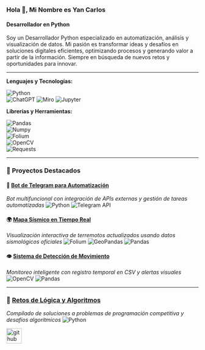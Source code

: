 ### Hola 👋, Mi Nombre es Yan Carlos
#### Desarrollador en Python 

Soy un Desarrollador Python especializado en automatización, análisis y visualización de datos. Mi pasión es transformar ideas y desafíos en soluciones digitales eficientes, optimizando procesos y generando valor a partir de la información. Siempre en búsqueda de nuevos retos y oportunidades para innovar.

---

**Lenguajes y Tecnologías:** 

![Python](https://img.shields.io/badge/python-3670A0?style=for-the-badge&logo=python&logoColor=ffdd54)  
![ChatGPT](https://img.shields.io/badge/chatGPT-74aa9c?style=for-the-badge&logo=openai&logoColor=white) 
![Miro](https://img.shields.io/badge/Miro-050038?style=for-the-badge&logo=miro&logoColor=yellow) 
![Jupyter](https://img.shields.io/badge/jupyter-F37626?style=for-the-badge&logo=jupyter&logoColor=white)  

**Librerías y Herramientas:** 

![Pandas](https://img.shields.io/badge/pandas-150458?style=for-the-badge&logo=pandas&logoColor=white)  
![Numpy](https://img.shields.io/badge/numpy-013243?style=for-the-badge&logo=numpy&logoColor=white)  
![Folium](https://img.shields.io/badge/folium-77B829?style=for-the-badge)  
![OpenCV](https://img.shields.io/badge/opencv-5C3EE8?style=for-the-badge&logo=opencv&logoColor=white)  
![Requests](https://img.shields.io/badge/requests-003366?style=for-the-badge)  

---

### 🚀 Proyectos Destacados

#### 🤖 [Bot de Telegram para Automatización](https://github.com/tu_usuario/repo-bot-telegram)
_Bot multifuncional con integración de APIs externas y gestión de tareas automatizadas_
![Python](https://img.shields.io/badge/Python-3776AB?style=flat&logo=python&logoColor=white)
![Telegram API](https://img.shields.io/badge/Telegram-2CA5E0?style=flat&logo=telegram&logoColor=white)

#### 🌍 [Mapa Sísmico en Tiempo Real](https://github.com/tu_usuario/repo-mapa-terremotos)
_Visualización interactiva de terremotos actualizados usando datos sismológicos oficiales_
![Folium](https://img.shields.io/badge/Folium-77B829?style=flat)
![GeoPandas](https://img.shields.io/badge/GeoPandas-1.0.0-blue)
![Pandas](https://img.shields.io/badge/Pandas-150458?style=flat&logo=pandas&logoColor=white)

#### 👁️ [Sistema de Detección de Movimiento](https://github.com/tu_usuario/repo-deteccion-movimiento)
_Monitoreo inteligente con registro temporal en CSV y alertas visuales_
![OpenCV](https://img.shields.io/badge/OpenCV-5C3EE8?style=flat&logo=OpenCV&logoColor=white)
![Pandas](https://img.shields.io/badge/Pandas-150458?style=flat&logo=pandas&logoColor=white)

---

### 🧠 [Retos de Lógica y Algoritmos](https://github.com/tu_usuario/repo-logica-programacion)
_Compilado de soluciones a problemas de programación competitiva y desafíos algorítmicos_
![Python](https://img.shields.io/badge/Python-3776AB?style=flat&logo=python&logoColor=white)

[<img src='https://cdn.jsdelivr.net/npm/simple-icons@3.0.1/icons/github.svg' alt='github' height='40'>](https://github.com/YCmorejon)



